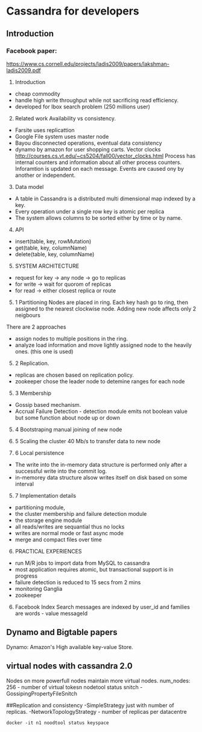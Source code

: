# Cassandra for developers
## Introduction
### Facebook paper:
https://www.cs.cornell.edu/projects/ladis2009/papers/lakshman-ladis2009.pdf

1. Introduction
- cheap commodity
- handle high write throughput while not sacrificing read efficiency.
- developed for Ibox search problem (250 millions user)
2. Related work
Availability vs consistency.
- Farsite uses replicattion
- Google File system uses master node
- Bayou disconnected operations, eventual data consistency
- dynamo by amazon for user shopping carts. Vector clocks
http://courses.cs.vt.edu/~cs5204/fall00/vector_clocks.html
Process has internal counters and information about all other process
counters. Inforamtion is updated on each message. Events are caused
ony by another or independent.
3. Data model
- A table in Cassandra is a distributed multi dimensional map indexed by a key.
- Every operation under a single row key is atomic per replica
- The system allows columns to be sorted either by time or by name.
4. API
- insert(table, key, rowMutation)
- get(table, key, columnName)
- delete(table, key, columnName)
5. SYSTEM ARCHITECTURE
- request for key -> any node -> go to replicas
- for write -> wait for quorom of replicas
- for read -> either closest replica or route
5. 1 Partitioning
Nodes are placed in ring. Each key hash go to ring, then assigned to
the nearest clockwise node. Adding new node affects only 2 neigbours

There are 2 approaches
- assign nodes to multiple positions in the ring.
- analyze load information and move lightly assigned node to the
heavily ones. (this one is used)

5. 2 Replication.
- replicas are chosen based on replication policy.
- zookeeper chose the leader node to detemine ranges for each node

5. 3 Membership
- Gossip based mechanism.
- Accrual Failure Detection - detection module emits not boolean value
but some function about node up or down

5. 4 Bootstraping
manual joining of new node

5. 5 Scaling the cluster
40 Mb/s to transfer data to new node

5. 6 Local persistence
- The write into the in-memory data structure is performed only after a
successful write into the commit log.
- in-memorey data structure alsow writes itself on disk based on some
interval

5. 7 Implementation details
- partitioning module,
- the cluster membership and failure detection module
- the storage engine module
- all reads/writes are sequantial thus no locks
- writes are normal mode or fast async mode
- merge and compact files over time
6. PRACTICAL EXPERIENCES
- run M/R jobs to import data from MySQL to cassandra
- most application requires atomic, but transactional support is in
progress
- failure detection is reduced to 15 secs from 2 mins
- monitoring Ganglia
- zookeeper

6. Facebook Index Search
messages are indexed by user_id and families are words - value
messageId

## Dynamo and Bigtable papers
Dynamo: Amazon's High available key-value Store.

## virtual nodes with cassandra 2.0
Nodes on more powerfull nodes maintain more virtual nodes.
num_nodes: 256 - number of virtual tokesn
nodetool status
snitch  - GossipingPropertyFileSnitch

##Replication and consistency
-SimpleStrategy just with number of replicas.
-NetworkTopologyStrategy - number of replicas per datacentre

`docker -it n1 noodtool status keyspace`
